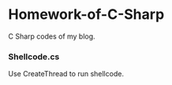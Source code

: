 # Homework-of-C-Sharp
C Sharp codes of my blog.

### Shellcode.cs

Use CreateThread to run shellcode.
